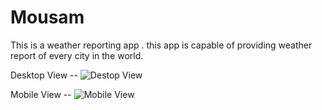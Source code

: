 # Mousam
This is a weather reporting app . this app is capable of providing weather report of every city in the world.

Desktop View --
![Destop View](/views/destop.png)

Mobile View --
![Mobile View](/views/mobile.png)
